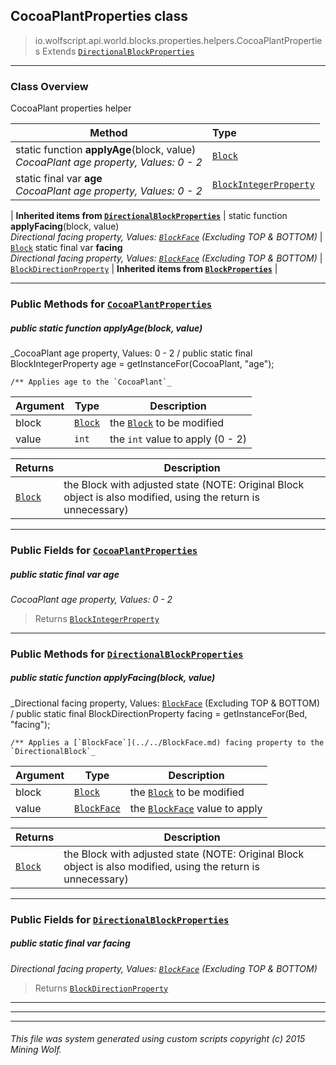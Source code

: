 ## CocoaPlantProperties __class__

>io.wolfscript.api.world.blocks.properties.helpers.CocoaPlantProperties
>Extends [`DirectionalBlockProperties`](DirectionalBlockProperties.md)

---

### Class Overview

CocoaPlant properties helper

Method | Type   
--- | :--- 
static function __applyAge__(block, value) <br> _CocoaPlant age property, Values: 0 - 2_ | [`Block`](../../Block.md)
static final var __age__ <br> _CocoaPlant age property, Values: 0 - 2_ | [`BlockIntegerProperty`](../BlockIntegerProperty.md)
 |
__Inherited items from [`DirectionalBlockProperties`](DirectionalBlockProperties.md)__ |
static function __applyFacing__(block, value) <br> _Directional facing property, Values: [`BlockFace`](../../BlockFace.md) (Excluding TOP & BOTTOM)_ | [`Block`](../../Block.md)
static final var __facing__ <br> _Directional facing property, Values: [`BlockFace`](../../BlockFace.md) (Excluding TOP & BOTTOM)_ | [`BlockDirectionProperty`](../BlockDirectionProperty.md)
 |
__Inherited items from [`BlockProperties`](BlockProperties.md)__ |







---


### Public Methods for [`CocoaPlantProperties`](CocoaPlantProperties.md)

##### <a id='applyage'></a>public static function __applyAge__(block, value)

_CocoaPlant age property, Values: 0 - 2 /
    public static final BlockIntegerProperty age = getInstanceFor(CocoaPlant, "age");

    /** Applies age to the `CocoaPlant`_

Argument | Type | Description  
--- | --- | --- 
block | [`Block`](../../Block.md) | the [`Block`](../../Block.md) to be modified
value | `int` | the `int` value to apply (0 - 2)

Returns | Description
--- | --- 
[`Block`](../../Block.md) | the Block with adjusted state (NOTE: Original Block object is also modified, using the return is unnecessary)


---

### Public Fields for [`CocoaPlantProperties`](CocoaPlantProperties.md)

##### <a id='age'></a>public static final var __age__

_CocoaPlant age property, Values: 0 - 2_

>Returns
>  [`BlockIntegerProperty`](../BlockIntegerProperty.md)

---

### Public Methods for [`DirectionalBlockProperties`](DirectionalBlockProperties.md)

##### <a id='applyfacing'></a>public static function __applyFacing__(block, value)

_Directional facing property, Values: [`BlockFace`](../../BlockFace.md) (Excluding TOP & BOTTOM) /
    public static final BlockDirectionProperty facing = getInstanceFor(Bed, "facing");

    /** Applies a [`BlockFace`](../../BlockFace.md) facing property to the `DirectionalBlock`_

Argument | Type | Description  
--- | --- | --- 
block | [`Block`](../../Block.md) | the [`Block`](../../Block.md) to be modified
value | [`BlockFace`](../../BlockFace.md) | the [`BlockFace`](../../BlockFace.md) value to apply

Returns | Description
--- | --- 
[`Block`](../../Block.md) | the Block with adjusted state (NOTE: Original Block object is also modified, using the return is unnecessary)


---

### Public Fields for [`DirectionalBlockProperties`](DirectionalBlockProperties.md)

##### <a id='facing'></a>public static final var __facing__

_Directional facing property, Values: [`BlockFace`](../../BlockFace.md) (Excluding TOP & BOTTOM)_

>Returns
>  [`BlockDirectionProperty`](../BlockDirectionProperty.md)

---


---


---


###### This file was system generated using custom scripts copyright (c) 2015 Mining Wolf.
	

